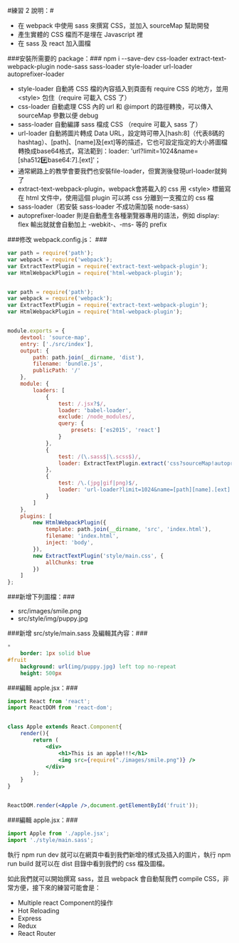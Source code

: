 #練習 2 說明：#
 - 在 webpack 中使用 sass 來撰寫 CSS，並加入 sourceMap 幫助開發
 - 產生實體的 CSS 檔而不是埋在 Javascript 裡
 - 在 sass 及 react 加入圖檔

###安裝所需要的 package：###
    npm i --save-dev css-loader extract-text-webpack-plugin node-sass sass-loader style-loader url-loader autoprefixer-loader

 - style-loader 自動將 CSS 檔的內容插入到頁面有 require CSS 的地方，並用 &lt;style&gt; 包住（require 可載入 CSS 了）
 - css-loader 自動處理 CSS 內的 url 和 @import 的路徑轉換，可以傳入 sourceMap 參數以便 debug
 - sass-loader 自動編譯 sass 檔成 CSS （require 可載入 sass 了）
 - url-loader 自動將圖片轉成 Data URL，設定時可帶入[hash:8]（代表8碼的hashtag）、[path]、[name]及[ext]等的描述，它也可設定指定的大小將圖檔轉換成base64格式，寫法範到：loader: 'url?limit=1024&amp;name=[sha512:hash:base64:7].[ext]'；
 - 通常網路上的教學會要我們也安裝file-loader，但實測後發現url-loader就夠了
 - extract-text-webpack-plugin，webpack會將載入的 css 用 &lt;style&gt; 標籤寫在 html 文件中，使用這個 plugin 可以將 css 分離到一支獨立的 css 檔 
 - sass-loader（若安裝 sass-loader 不成功需加裝 node-sass）
 - autoprefixer-loader 則是自動產生各種瀏覽器專用的語法，例如 display: flex 輸出就就會自動加上 -webkit-、-ms- 等的 prefix

###修改 webpack.config.js： ###
~~~javascript
var path = require('path');
var webpack = require('webpack');
var ExtractTextPlugin = require('extract-text-webpack-plugin');
var HtmlWebpackPlugin = require('html-webpack-plugin');


var path = require('path');
var webpack = require('webpack');
var ExtractTextPlugin = require('extract-text-webpack-plugin');
var HtmlWebpackPlugin = require('html-webpack-plugin');


module.exports = {
    devtool: 'source-map',
    entry: ['./src/index'],
    output: {
        path: path.join(__dirname, 'dist'),
        filename: 'bundle.js',
        publicPath: '/'
    },
    module: {
        loaders: [
            {
                test: /.jsx?$/,
                loader: 'babel-loader',
                exclude: /node_modules/,
                query: {
                    presets: ['es2015', 'react']
                }
            },
            {
                test: /(\.sass$|\.scss$)/,
                loader: ExtractTextPlugin.extract('css?sourceMap!autoprefixer!sass')
            },
            {
                test: /\.(jpg|gif|png)$/,
                loader: 'url-loader?limit=1024&name=[path][name].[ext]'
            }
        ]
    },
    plugins: [
        new HtmlWebpackPlugin({
            template: path.join(__dirname, 'src', 'index.html'),
            filename: 'index.html',
            inject: 'body',
        }),
        new ExtractTextPlugin('style/main.css', {
            allChunks: true
        })
    ]
};
~~~

###新增下列圖檔：###
 - src/images/smile.png
 - src/style/img/puppy.jpg

###新增 src/style/main.sass 及編輯其內容：###
~~~sass
*
    border: 1px solid blue
#fruit
    background: url(img/puppy.jpg) left top no-repeat
    height: 500px
~~~

###編輯 apple.jsx：###
~~~jsx
import React from 'react';
import ReactDOM from 'react-dom';


class Apple extends React.Component{
    render(){
        return (
            <div>
                <h1>This is an apple!!!</h1>
                <img src={require("./images/smile.png")} />
            </div>
        );
    }
}


ReactDOM.render(<Apple />,document.getElementById('fruit'));
~~~

###編輯 apple.jsx：###
~~~js
import Apple from './apple.jsx';
import './style/main.sass';
~~~

執行 npm run dev 就可以在網頁中看到我們新增的樣式及插入的圖片，執行 npm run build 就可以在 dist 目錄中看到我們的 css 檔及圖檔。

如此我們就可以開始撰寫 sass，並且 webpack 會自動幫我們 compile CSS，非常方便，接下來的練習可能會是：
 - Multiple react Component的操作
 - Hot Reloading
 - Express
 - Redux
 - React Router
